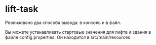 # lift-task

Реализовано два способа вывода: в консоль и в файл.

Вы можете устанавливать стартовые значения для лифта и здания в файле config.properties. Он находится в src/main/resources